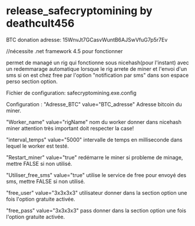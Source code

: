 # release_safecryptomining by deathcult456
BTC donation adresse: 15WnvJt7GCasvWuntB6AJSwVfuG7p5r7Ev

//nécessite .net framework 4.5 pour fonctionner

permet de managé un rig qui fonctionne sous nicehash(pour l'instant) avec un redemmarage automatique lorsque le rig arrete de miner et l'envoi d'un sms si on est chez free par l'option "notification par sms" dans son espace perso section option.

Fichier de configuration: safecryptomining.exe.config  

Configuration :
"Adresse_BTC" value="BTC_adresse" Adresse bitcoin du miner.

"Worker_name" value="rigName"  nom du worker donner dans nicehash miner attention très important doit respecter la case!

"interval_temps" value="5000" intervalle de temps en milliseconde dans lequel le worker est testé.

"Restart_miner" value="true" redémarre le miner si probleme de minage, mettre FALSE si non utilisé.

"Utiliser_free_sms" value="true" utilise le service de free pour envoyé des sms, mettre FALSE si non utilisé.

"free_user" value="3x3x3x3" utilisateur donner dans la section option une fois l'option gratuite activée.

"free_pass" value="3x3x3x3" pass donner dans la section option une fois l'option gratuite activée.
